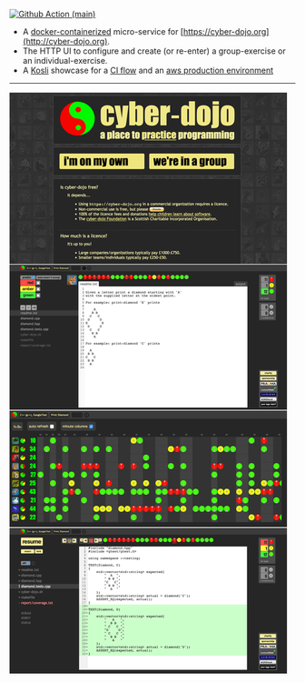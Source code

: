 [![Github Action (main)](https://github.com/cyber-dojo/creator/actions/workflows/main.yml/badge.svg)](https://github.com/cyber-dojo/creator/actions)

- A [docker-containerized](https://registry.hub.docker.com/r/cyberdojo/creator) micro-service for [https://cyber-dojo.org](http://cyber-dojo.org).
- The HTTP UI to configure and create (or re-enter) a group-exercise or an individual-exercise.
- A [Kosli](https://www.kosli.com/) showcase for a [CI flow](https://app.kosli.com/cyber-dojo/flows/creator/artifacts/) and an [aws production environment](https://app.kosli.com/cyber-dojo/environments/aws-prod/snapshots/)

- - - -
![cyber-dojo.org home page](https://github.com/cyber-dojo/cyber-dojo/blob/master/shared/home_page_snapshot.png)
